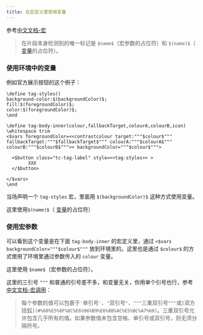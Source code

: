 ```yaml
---
title: 在宏定义里使用变量
---
```


参考[中文文档-宏](https://bramchen.github.io/tw5-docs/zh-Hans/#Macros)

> 在片段本身检测到的唯一标记是 `$name$`（宏参数的占位符）和 `$(name)$`（ [变量](#%E5%8F%98%E9%87%8F)的占位符）。

### 使用环境中的变量

例如官方展示按钮的这个例子：

```tw5
\define tag-styles()
background-color:$(backgroundColor)$;
fill:$(foregroundColor)$;
color:$(foregroundColor)$;
\end

\define tag-body-inner(colour,fallbackTarget,colourA,colourB,icon)
\whitespace trim
<$vars foregroundColor=<<contrastcolour target:"""$colour$""" fallbackTarget:"""$fallbackTarget$""" colourA:"""$colourA$""" colourB:"""$colourB$""">> backgroundColor="""$colour$""">

  <$button class="tc-tag-label" style=<<tag-styles>> >
 		XXX
  </$button>

</$vars>
\end
```

当场声明一个 `tag-styles` 宏，里面用 `$(backgroundColor)$` 这种方式使用变量。

这里使用`$(name)$`（ [变量](#%E5%8F%98%E9%87%8F)的占位符）

### 使用宏参数

可以看到这个变量是在下面 `tag-body-inner` 的宏定义里，通过 `<$vars backgroundColor="""$colour$"""` 放到环境里的。这里也是通过 `$colour$` 的方式使用了环境里通过参数传入的 `colour` 变量。

这里使用 `$name$`（宏参数的占位符）。

这里的三引号 `"""` 和普通的引号差不多，和变量无关，你用单个引号也行，参考[中文文档-宏调用](https://bramchen.github.io/tw5-docs/zh-Hans/#Macro%20Calls%20in%20WikiText)：

> 每个参数的值可以包裹于`'`单引号`'`、`"`双引号`"`、`"""`三重双引号`"""`或`[`双方括弧`](#%60%E5%8F%8C%E6%96%B9%E6%8B%AC%E5%BC%A7%60)`。三重双引号允许包含几乎所有的值。如果参数值未包含空格、单引号或双引号，则无须分隔符号。
